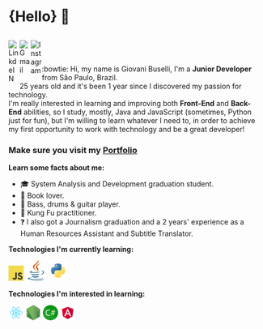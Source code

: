 # {Hello} 👋
## <a target="_blank" href="https://www.linkedin.com/in/gibuselli/">
  <img align="left" alt="LinkdeIN" width="22px" src="https://cdn.jsdelivr.net/npm/simple-icons@v3/icons/linkedin.svg" />
</a> <a target="_blank" href="mailto:gibuselli@gmail.com">
  <img align="left" alt="Gmail" width="22px" src="https://cdn.jsdelivr.net/npm/simple-icons@v3/icons/gmail.svg" />
</a> <a target="_blank" href="https://www.instagram.com/gi.buselli/">
  <img align="left" alt="Instagram" width="22px" src="https://cdn.jsdelivr.net/npm/simple-icons@v3/icons/instagram.svg" />
</a> <br><br>

:bowtie: Hi, my name is Giovani Buselli, I'm a <b>Junior Developer</b> from São Paulo, Brazil.<br>
25 years old and it's been 1 year since I discovered my passion for technology. <br>
I'm really interested in learning and improving both <b>Front-End</b> and <b>Back-End</b> abilities, so I study, mostly, Java and JavaScript (sometimes, Python just for fun), but I'm willing to learn whatever I need to, in order to achieve my first opportunity to work with technology and be a great developer!

### Make sure you visit my <a target="_blank" href="https://gibuselli.github.io/portfolio/">Portfolio</a>


**Learn some facts about me:**

* :mortar_board: System Analysis and Development graduation student.
* :closed_book: Book lover.
* :guitar: Bass, drums & guitar player.
* :kimono: Kung Fu practitioner.
* :question: I also got a Journalism graduation and a 2 years' experience as a Human Resources Assistant and Subtitle Translator.

**Technologies I'm currently learning:**

<code><img height="30" src="https://raw.githubusercontent.com/github/explore/80688e429a7d4ef2fca1e82350fe8e3517d3494d/topics/javascript/javascript.png"></code>
<code><img height="40" src="https://raw.githubusercontent.com/github/explore/80688e429a7d4ef2fca1e82350fe8e3517d3494d/topics/java/java.png"></code>
<code><img height="40" src="https://raw.githubusercontent.com/github/explore/80688e429a7d4ef2fca1e82350fe8e3517d3494d/topics/python/python.png"></code>



**Technologies I'm interested in learning:**

<code><img height="30" src="https://raw.githubusercontent.com/github/explore/80688e429a7d4ef2fca1e82350fe8e3517d3494d/topics/react/react.png"></code> 
<code><img height="30" src="https://raw.githubusercontent.com/github/explore/80688e429a7d4ef2fca1e82350fe8e3517d3494d/topics/nodejs/nodejs.png"></code>
<code><img height="30" src="https://raw.githubusercontent.com/github/explore/80688e429a7d4ef2fca1e82350fe8e3517d3494d/topics/csharp/csharp.png"></code>
<code><img height="30" src="https://raw.githubusercontent.com/github/explore/80688e429a7d4ef2fca1e82350fe8e3517d3494d/topics/angular/angular.png"></code>

<!--
**gibuselli/gibuselli** is a ✨ _special_ ✨ repository because its `README.md` (this file) appears on your GitHub profile.




